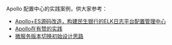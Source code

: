 Apollo 配置中心的实践案例，供大家参考：

* [Apollo+ES源码改造，构建民生银行的ELK日志平台配置管理中心](https://mp.weixin.qq.com/s/VHugn0vgNu4m56V49geC4w)
* [Apollo在有赞的实践](https://mp.weixin.qq.com/s/Ge14UeY9Gm2Hrk--E47eJQ)
* [微服务版本切换初始设计思路](https://blog.llyweb.com/articles/2020/08/11/1597149013480.html)
